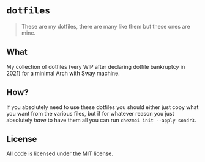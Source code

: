 # `dotfiles`

> These are my dotfiles, there are many like them but these ones are mine.

## What

My collection of dotfiles (very WIP after declaring dotfile bankruptcy in 2021)
for a minimal Arch with Sway machine.

## How?

If you absolutely need to use these dotfiles you should either just copy what
you want from the various files, but if for whatever reason you just absolutely
_have_ to have them all you can run `chezmoi init --apply sondr3`.

## License
All code is licensed under the MIT license.
